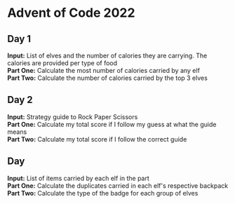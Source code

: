 # Advent of Code 2022

## Day 1

**Input:** List of elves and the number of calories they are carrying. The calories are provided per type of food  
**Part One:** Calculate the most number of calories carried by any elf  
**Part Two:** Calculate the number of calories carried by the top 3 elves  

## Day 2

**Input:** Strategy guide to Rock Paper Scissors  
**Part One:** Calculate my total score if I follow my guess at what the guide means  
**Part Two:** Calculate my total score if I follow the correct guide  

## Day

**Input:** List of items carried by each elf in the part  
**Part One:** Calculate the duplicates carried in each elf's respective backpack
**Part Two:** Calculate the type of the badge for each group of elves